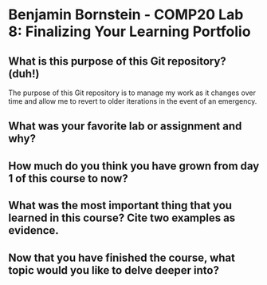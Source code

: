 # Benjamin Bornstein - COMP20 Lab 8: Finalizing Your Learning Portfolio

## What is this purpose of this Git repository? (duh!)
The purpose of this Git repository is to manage my work as it changes over time and allow me to revert to older iterations in the event of an emergency. 

## What was your favorite lab or assignment and why?


## How much do you think you have grown from day 1 of this course to now?


## What was the most important thing that you learned in this course? Cite two examples as evidence.


## Now that you have finished the course, what topic would you like to delve deeper into?